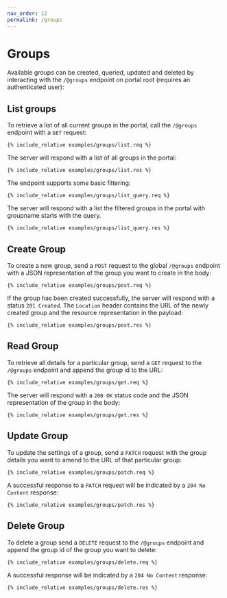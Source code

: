 ```yaml
---
nav_order: 12
permalink: /groups
---
```


# Groups

Available groups can be created, queried, updated and deleted by interacting with the `/@groups` endpoint on portal root (requires an authenticated user):

## List groups

To retrieve a list of all current groups in the portal, call the `/@groups` endpoint with a `GET` request:

```
{% include_relative examples/groups/list.req %}
```

The server will respond with a list of all groups in the portal:

```
{% include_relative examples/groups/list.res %}
```

The endpoint supports some basic filtering:

```
{% include_relative examples/groups/list_query.req %}
```

The server will respond with a list the filtered groups in the portal with groupname starts with the query.

```
{% include_relative examples/groups/list_query.res %}
```

## Create Group

To create a new group, send a `POST` request to the global `/@groups` endpoint with a JSON representation of the group you want to create in the body:

```
{% include_relative examples/groups/post.req %}
```

If the group has been created successfully, the server will respond with a status `201 Created`. The `Location` header contains the URL of the newly created group and the resource representation in the payload:

```
{% include_relative examples/groups/post.res %}
```

## Read Group

To retrieve all details for a particular group, send a `GET` request to the `/@groups` endpoint and append the group id to the URL:

```
{% include_relative examples/groups/get.req %}
```

The server will respond with a `200 OK` status code and the JSON representation of the group in the body:

```
{% include_relative examples/groups/get.res %}
```

## Update Group

To update the settings of a group, send a `PATCH` request with the group details you want to amend to the URL of that particular group:

```
{% include_relative examples/groups/patch.req %}
```

A successful response to a `PATCH` request will be indicated by a `204 No Content` response:

```
{% include_relative examples/groups/patch.res %}
```

## Delete Group

To delete a group send a `DELETE` request to the `/@groups` endpoint and append the group id of the group you want to delete:

```
{% include_relative examples/groups/delete.req %}
```

A successful response will be indicated by a `204 No Content` response:

```
{% include_relative examples/groups/delete.res %}
```
